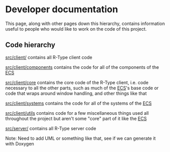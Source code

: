 # Developer documentation

This page, along with other pages down this hierarchy, contains information useful to people who would like to work on the code of this project.

## Code hierarchy

[src/client/](../src/client/) contains all R-Type client code

[src/client/components](../src/client/components) contains the code for all of the components of the [ECS](./ECS.md)

[src/client/core](../src/client/core) contains the core code of the R-Type client, i.e. code necessary to all the other parts, such as much of the [ECS](./ECS.md)'s base code or code that wraps around window handling, and other things like that

[src/client/systems](../src/client/systems) contains the code for all of the systems of the [ECS](./ECS.md)

[src/client/utils](../src/client/utils) contains code for a few miscellaneous things used all throughout the project but aren't some "core" part of it like the [ECS](./ECS.md)

[src/server/](../src/server/) contains all R-Type server code


Note: Need to add UML or something like that, see if we can generate it with Doxygen
